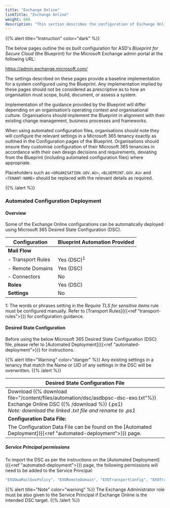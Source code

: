```yaml
---
title: "Exchange Online"
linkTitle: "Exchange Online"
weight: 060
description: "This section describes the configuration of Exchange Online associated with systems built according to guidance in ASD's Blueprint for Secure Cloud."
---
```


{{% alert title="Instruction" color="dark" %}}

The below pages outline the *as built* configuration for ASD's *Blueprint for Secure Cloud* (the Blueprint) for the Microsoft Exchange admin portal at the following URL:

<https://admin.exchange.microsoft.com/>

The settings described on these pages provide a baseline implementation for a system configured using the Blueprint. Any implementation implied by these pages should not be considered as prescriptive as to how an organisation must scope, build, document, or assess a system.

Implementation of the guidance provided by the Blueprint will differ depending on an organisation’s operating context and organisational culture. Organisations should implement the Blueprint in alignment with their existing change management, business processes and frameworks.

When using automated configuration files, organisations should note they will configure the relevant settings in a Microsoft 365 tenancy exactly as outlined in the Configuration pages of the Blueprint. Organisations should ensure they customise configuration of their Microsoft 365 tenancies in accordance with their own design decisions and requirements, deviating from the Blueprint (including automated configuration files) where appropriate.

Placeholders such as `<ORGANISATION.GOV.AU>`, `<BLUEPRINT.GOV.AU>` and `<TENANT-NAME>` should be replaced with the relevant details as required.

{{% /alert %}}

### Automated Configuration Deployment

#### Overview

Some of the Exchange Online configurations can be automatically deployed using Microsoft 365 Desired State Configuration (DSC).

| Configuration     | Blueprint Automation Provided |
| ----------------- | ----------------------------- |
| **Mail Flow**     |                               |
| - Transport Rules | Yes (DSC)<sup>1</sup>         |
| - Remote Domains  | Yes (DSC)                     |
| - Connectors      | No                            |
| **Roles**         | Yes (DSC)                     |
| **Settings**      | No                            |

1: The words or phrases setting in the *Require TLS for sensitive items* rule must be configured manually. Refer to [Transport Rules]({{<ref "transport-rules">}}) for configuration guidance.

#### Desired State Configuration

Before using the below Microsoft 365 Desired State Configuration (DSC) file, please refer to [Automated Deployment]({{<ref "automated-deployment">}}) for instructions.

{{% alert title="Warning" color="danger" %}}
Any existing settings in a tenancy that match the Name or UID of any settings in the DSC will be overwritten.
{{% /alert %}}

| Desired State Configuration File                                                                                                                                                             |
| -------------------------------------------------------------------------------------------------------------------------------------------------------------------------------------------- |
| Download {{% download file="/content/files/automation/dsc/asdbpsc-dsc-exo.txt"%}} Exchange Online DSC {{% /download %}} (.ps1) <br> *Note: download the linked .txt file and rename to .ps1* |
| **Configuration Data File:**                                                                                                                                                                 |
| The Configuration Data File can be found on the [Automated Deployment]({{<ref "automated-deployment">}}) page.                                                                               |

##### Service Principal permissions

To import the DSC as per the instructions on the [Automated Deployment]({{<ref "automated-deployment">}}) page, the following permissions will need to be added to the Service Principal:

```powershell
"EXOOwaMailboxPolicy", "EXORemoteDomain", "EXOTransportConfig", "EXOTransportRule"
```

{{% alert title="Note" color="warning" %}}
The Exchange Administrator role must be also given to the Service Principal if Exchange Online is the intended DSC target.
{{% /alert %}}
